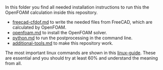 In this folder you find all needed installation instructions to run this the OpenFOAM calculation inside this repository. 

* [freecad-cfdof.md](freecad-cfdof.md) to write the needed files from FreeCAD, which are calculated by OpenFOAM.  
* [openfoam.md](openfoam.md) to install the OpenFOAM solver.  
* [python.md](python.md) to run the postprocessing in the command line.  
* [additional-tools.md](additional-software.md) to make this repository work.  

The most important linux commands are shown in this [linux-guide]. 
These are essential and you should try at least 60% and understand the meaning from all. 


[linux-guide]:              https://cfd.direct/openfoam/linux-guide/
